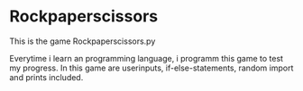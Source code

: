 # Rockpaperscissors
This is the game Rockpaperscissors.py

Everytime i learn an programming language, i programm this game to test my progress.
In this game are userinputs, if-else-statements, random import and prints included.
